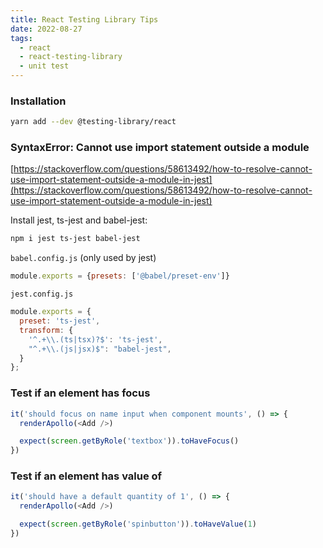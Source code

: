 ```yaml
---
title: React Testing Library Tips
date: 2022-08-27
tags:
  - react
  - react-testing-library
  - unit test
---
```


### Installation

```bash
yarn add --dev @testing-library/react
```

### SyntaxError: Cannot use import statement outside a module

[https://stackoverflow.com/questions/58613492/how-to-resolve-cannot-use-import-statement-outside-a-module-in-jest](https://stackoverflow.com/questions/58613492/how-to-resolve-cannot-use-import-statement-outside-a-module-in-jest)

Install jest, ts-jest and babel-jest:

```bash
npm i jest ts-jest babel-jest
```

`babel.config.js` (only used by jest)

```javascript
module.exports = {presets: ['@babel/preset-env']}
```

`jest.config.js`

```javascript
module.exports = {
  preset: 'ts-jest',
  transform: {
    '^.+\\.(ts|tsx)?$': 'ts-jest',
    "^.+\\.(js|jsx)$": "babel-jest",
  }
};
```

### Test if an element has focus

```javascript
it('should focus on name input when component mounts', () => {
  renderApollo(<Add />)

  expect(screen.getByRole('textbox')).toHaveFocus()
})
```

### Test if an element has value of

```javascript
it('should have a default quantity of 1', () => {
  renderApollo(<Add />)

  expect(screen.getByRole('spinbutton')).toHaveValue(1)
})
```

